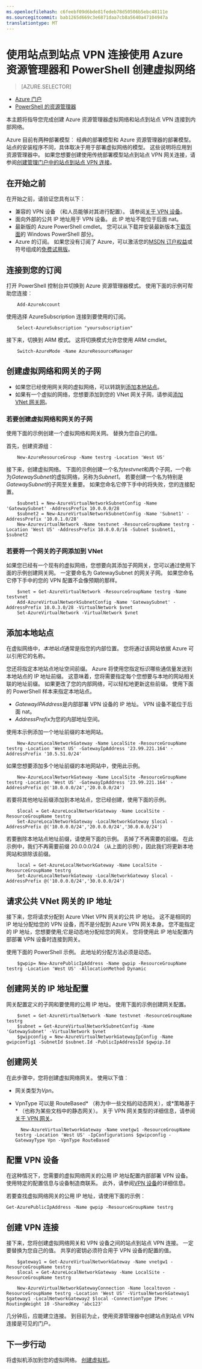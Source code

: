 ```yaml
---
ms.openlocfilehash: c6feebf09d6bde81fedeb78d50506b5ebc48111e
ms.sourcegitcommit: bab1265d669c3e6871daa7cb8a5640a47104947a
translationtype: MT
---
```

<properties
   pageTitle="使用站点到站点 VPN 连接使用 Azure 资源管理器和 PowerShell 创建虚拟网络 |Microsoft Azure"
   description="通过使用 Azure 资源管理器和 PowerShell 站点到站点 VPN 连接从虚拟网络创建到内部部署位置"
   services="vpn-gateway"
   documentationCenter="na"
   authors="cherylmc"
   manager="carolz"
   editor=""
   tags="azure-resource-manager"/>

<tags
   ms.service="vpn-gateway"
   ms.devlang="na"
   ms.topic="article"
   ms.tgt_pltfrm="na"
   ms.workload="infrastructure-services"
   ms.date="08/21/2015"
   ms.author="cherylmc"/>

# 使用站点到站点 VPN 连接使用 Azure 资源管理器和 PowerShell 创建虚拟网络

> [AZURE.SELECTOR]
- [Azure 门户](vpn-gateway-site-to-site-create.md)
- [PowerShell 的资源管理器](vpn-gateway-create-site-to-site-rm-powershell.md)


本主题将指导您完成创建 Azure 资源管理器虚拟网络和站点到站点 VPN 连接到内部网络。 

Azure 目前有两种部署模型︰ 经典的部署模型和 Azure 资源管理器的部署模型。 站点的安装程序不同，具体取决于用于部署虚拟网络的模型。
这些说明将应用到资源管理器中。 如果您想要创建使用传统部署模型站点到站点 VPN 网关连接，请参阅[创建管理门户中的站点到站点 VPN 连接](vpn-gateway-site-to-site-create.md)。


## 在开始之前

在开始之前，请验证您具有以下︰

- 兼容的 VPN 设备 （和人员能够对其进行配置）。 请参阅[关于 VPN 设备](vpn-gateway-vpn-devices.md)。
- 面向外部的公共 IP 地址用于 VPN 设备。 此 IP 地址不能位于后面 nat。
- 最新版的 Azure PowerShell cmdlet。 您可以从下载并安装最新版本[下载页面](http://azure.microsoft.com/downloads/)的 Windows PowerShell 部分。 
- Azure 的订阅。 如果您没有订阅了 Azure，可以激活您的[MSDN 订户权益](http://azure.microsoft.com/pricing/member-offers/msdn-benefits-details/)或符号组成的[免费试用版](http://azure.microsoft.com/pricing/free-trial/)。
    

## 连接到您的订阅 


打开 PowerShell 控制台并切换到 Azure 资源管理器模式。 使用下面的示例可帮助您连接︰

        Add-AzureAccount

使用选择 AzureSubscription 连接到要使用的订阅。

        Select-AzureSubscription "yoursubscription"

接下来，切换到 ARM 模式。 这将切换模式允许您使用 ARM cmdlet。

        Switch-AzureMode -Name AzureResourceManager


## 创建虚拟网络和网关的子网

- 如果您已经使用网关网的虚拟网络，可以转跳到[添加本地站点](#add-your-local-site)。 
- 如果有一个虚拟的网络，您想要添加到您的 VNet 网关子网，请参阅[添加 VNet 网关网](#gatewaysubnet)。

### 若要创建虚拟网络和网关的子网

使用下面的示例创建一个虚拟网络和网关网。 替换为您自己的值。 

首先，创建资源组︰

    
        New-AzureResourceGroup -Name testrg -Location 'West US'

接下来，创建虚拟网络。 下面的示例创建一个名为*testvnet*和两个子网，一个称为*GatewaySubnet*的虚拟网络，另称为*Subnet1*。 若要创建一个名为特别是*GatewaySubnet*的子网至关重要。 如果您命名它停下手中的将失败，您的连接配置。

        $subnet1 = New-AzureVirtualNetworkSubnetConfig -Name 'GatewaySubnet' -AddressPrefix 10.0.0.0/28
        $subnet2 = New-AzureVirtualNetworkSubnetConfig -Name 'Subnet1' -AddressPrefix '10.0.1.0/28'
        New-AzurevirtualNetwork -Name testvnet -ResourceGroupName testrg -Location 'West US' -AddressPrefix 10.0.0.0/16 -Subnet $subnet1, $subnet2


### <a name="gatewaysubnet"></a>若要将一个网关的子网添加到 VNet

如果您已经有一个现有的虚拟网络，您想要向其添加子网网关，您可以通过使用下面的示例创建网关网。 一定要命名为 GatewaySubnet 的网关子网。 如果您命名它停下手中的您的 VPN 配置不会像预期的那样。


    
        $vnet = Get-AzureVirtualNetwork -ResourceGroupName testrg -Name testvnet
        Add-AzureVirtualNetworkSubnetConfig -Name 'GatewaySubnet' -AddressPrefix 10.0.3.0/28 -VirtualNetwork $vnet
        Set-AzureVirtualNetwork -VirtualNetwork $vnet

## 添加本地站点

在虚拟网络中，*本地站点*通常是指您的内部位置。 您将通过该网站依据 Azure 可以引用它的名称。 

您还将指定本地站点地址空间前缀。 Azure 将使用您指定标识哪些通信量发送到本地站点的 IP 地址前缀。 这意味着，您将需要指定每个您想要与本地的网站相关联的地址前缀。 如果更改了您的内部网络，可以轻松地更新这些前缀。 使用下面的 PowerShell 样本来指定本地站点。 

    
- *GatewayIPAddress*是内部部署 VPN 设备的 IP 地址。 VPN 设备不能位于后面 nat。 
- *AddressPrefix*为您的内部地址空间。

使用本示例添加一个地址前缀的本地网站。

        New-AzureLocalNetworkGateway -Name LocalSite -ResourceGroupName testrg -Location 'West US' -GatewayIpAddress '23.99.221.164' -AddressPrefix '10.5.51.0/24'

如果您想要添加多个地址前缀的本地网站中，使用此示例。

        New-AzureLocalNetworkGateway -Name LocalSite -ResourceGroupName testrg -Location 'West US' -GatewayIpAddress '23.99.221.164' -AddressPrefix @('10.0.0.0/24','20.0.0.0/24')


若要将其他地址前缀添加到本地站点，您已经创建，使用下面的示例。

        $local = Get-AzureLocalNetworkGateway -Name LocalSite -ResourceGroupName testrg
        Set-AzureLocalNetworkGateway -LocalNetworkGateway $local -AddressPrefix @('10.0.0.0/24','20.0.0.0/24','30.0.0.0/24')


若要删除本地站点地址前缀，请使用下面的示例。 丢掉了不再需要的前缀。 在此示例中，我们不再需要前缀 20.0.0.0/24 （从上面的示例），因此我们将更新本地网站和排除该前缀。

        local = Get-AzureLocalNetworkGateway -Name LocalSite -ResourceGroupName testrg
        Set-AzureLocalNetworkGateway -LocalNetworkGateway $local -AddressPrefix @('10.0.0.0/24','30.0.0.0/24')


## 请求公共 VNet 网关的 IP 地址

接下来，您将请求分配到 Azure VNet VPN 网关的公共 IP 地址。 这不是相同的 IP 地址分配给您的 VPN 设备，而不是分配到 Azure VPN 网关本身。 您不能指定的 IP 地址，您想要使用;它是动态地分配给您的网关。 您将使用此 IP 地址配置内部部署 VPN 设备时连接到网关。

使用下面的 PowerShell 示例。 此地址的分配方法必须是动态。 

        $gwpip= New-AzurePublicIpAddress -Name gwpip -ResourceGroupName testrg -Location 'West US' -AllocationMethod Dynamic

## 创建网关的 IP 地址配置

网关配置定义的子网和要使用的公用 IP 地址。 使用下面的示例创建网关配置。 


        $vnet = Get-AzureVirtualNetwork -Name testvnet -ResourceGroupName testrg
        $subnet = Get-AzureVirtualNetworkSubnetConfig -Name 'GatewaySubnet' -VirtualNetwork $vnet
        $gwipconfig = New-AzureVirtualNetworkGatewayIpConfig -Name gwipconfig1 -SubnetId $subnet.Id -PublicIpAddressId $gwpip.Id 


## 创建网关

在此步骤中，您将创建虚拟网络网关。 使用以下值︰

- 网关类型为*Vpn*。
- VpnType 可以是 RouteBased* （称为中一些文档的动态网关），或*策略基于 * （也称为某些文档中的静态网关）。 关于 VPN 网关类型的详细信息，请参阅[关于 VPN 网关](vpn-gateway-about-vpngateways.md)。     

        New-AzureVirtualNetworkGateway -Name vnetgw1 -ResourceGroupName testrg -Location 'West US' -IpConfigurations $gwipconfig -GatewayType Vpn -VpnType RouteBased


## 配置 VPN 设备

在这种情况下，您需要的虚拟网络网关的公用 IP 地址配置内部部署 VPN 设备。 使用特定的配置信息与设备制造商联系。 此外，请参阅[VPN 设备](http://go.microsoft.com/fwlink/p/?linkid=615099)的详细信息。

若要查找虚拟网络网关的公用 IP 地址，请使用下面的示例︰

    Get-AzurePublicIpAddress -Name gwpip -ResourceGroupName testrg

## 创建 VPN 连接

接下来，您将创建虚拟网络网关和 VPN 设备之间的站点到站点 VPN 连接。 一定要替换为您自己的值。 共享的密钥必须符合用于 VPN 设备的配置的值。

        $gateway1 = Get-AzureVirtualNetworkGateway -Name vnetgw1 -ResourceGroupName testrg
        $local = Get-AzureLocalNetworkGateway -Name LocalSite -ResourceGroupName testrg

        New-AzureVirtualNetworkGatewayConnection -Name localtovon -ResourceGroupName testrg -Location 'West US' -VirtualNetworkGateway1 $gateway1 -LocalNetworkGateway2 $local -ConnectionType IPsec -RoutingWeight 10 -SharedKey 'abc123'

几分钟后，应能建立连接。 到目前为止，使用资源管理器中创建站点到站点 VPN 连接是可见的门户。


## 下一步行动

将虚拟机添加到您的虚拟网络。 [创建虚拟机](../virtual-machines/virtual-machines-windows-tutorial.md)。